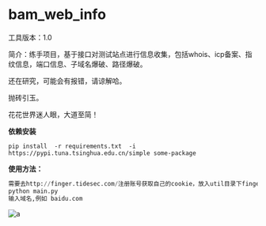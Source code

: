 # bam_web_info

工具版本：1.0

简介：练手项目，基于接口对测试站点进行信息收集，包括whois、icp备案、指纹信息，端口信息、子域名爆破、路径爆破。

还在研究，可能会有报错，请谅解哈。

抛砖引玉。

花花世界迷人眼，大道至简！

**依赖安装**

```shell
pip install  -r requirements.txt  -i https://pypi.tuna.tsinghua.edu.cn/simple some-package
```

**使用方法：**

```python
需要去http://finger.tidesec.com/注册账号获取自己的cookie，放入util目录下finger文件的cookie位置
python main.py 
输入域名,例如 baidu.com 
```

![a](E:\PyProject\tools\web_info\a.png)